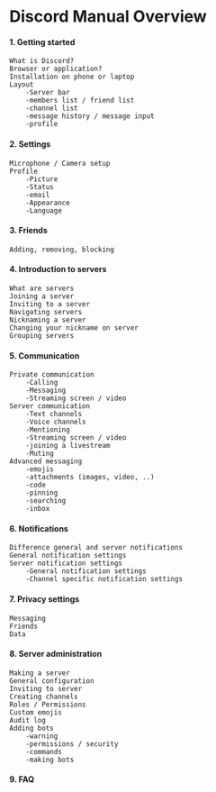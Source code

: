 # Discord Manual Overview

#### 1. Getting started
	What is Discord?
	Browser or application?
	Installation on phone or laptop
	Layout
	    -Server bar 
	    -members list / friend list 
	    -channel list 
	    -message history / message input
	    -profile
#### 2. Settings
	Microphone / Camera setup
	Profile
	    -Picture
	    -Status
	    -email
        -Appearance
        -Language
#### 3. Friends
	Adding, removing, blocking
#### 4. Introduction to servers
	What are servers
	Joining a server
	Inviting to a server
	Navigating servers
	Nicknaming a server
	Changing your nickname on server
	Grouping servers
#### 5. Communication
	Private communication
	    -Calling
	    -Messaging
	    -Streaming screen / video
	Server communication
	    -Text channels
	    -Voice channels
	    -Mentioning
	    -Streaming screen / video
	    -joining a livestream
	    -Muting
	Advanced messaging
	    -emojis
	    -attachments (images, video, ..)
	    -code
	    -pinning
	    -searching
	    -inbox
#### 6. Notifications
	Difference general and server notifications
	General notification settings
	Server notification settings
	    -General notification settings
	    -Channel specific notification settings
#### 7. Privacy settings
	Messaging
	Friends
	Data
#### 8. Server administration
	Making a server
	General configuration
	Inviting to server
	Creating channels
	Roles / Permissions
	Custom emojis
	Audit log
	Adding bots
		-warning
		-permissions / security
		-commands
		-making bots
	
#### 9. FAQ
	
